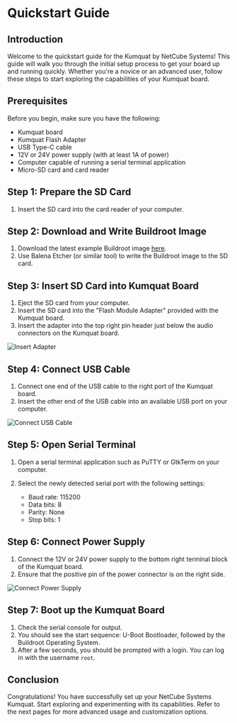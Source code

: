# Quickstart Guide

## Introduction
Welcome to the quickstart guide for the Kumquat by NetCube Systems! This guide will walk you through the initial setup process to get your board up and running quickly. Whether you're a novice or an advanced user, follow these steps to start exploring the capabilities of your Kumquat board.

## Prerequisites
Before you begin, make sure you have the following:

- Kumquat board
- Kumquat Flash Adapter
- USB Type-C cable
- 12V or 24V power supply (with at least 1A of power)
- Computer capable of running a serial terminal application
- Micro-SD card and card reader

## Step 1: Prepare the SD Card
1. Insert the SD card into the card reader of your computer.

## Step 2: Download and Write Buildroot Image
1. Download the latest example Buildroot image [here](https://git.netcubesystems.at/NetCube-Systems-Austria/kumquat-buildroot-releases/releases/tag/demo-build).
2. Use Balena Etcher (or similar tool) to write the Buildroot image to the SD card.

## Step 3: Insert SD Card into Kumquat Board
1. Eject the SD card from your computer.
2. Insert the SD card into the "Flash Module Adapter" provided with the Kumquat board.
3. Insert the adapter into the top right pin header just below the audio connectors on the Kumquat board.

![Insert Adapter](placeholder_image_link)

## Step 4: Connect USB Cable
1. Connect one end of the USB cable to the right port of the Kumquat board.
2. Insert the other end of the USB cable into an available USB port on your computer.

![Connect USB Cable](placeholder_image_link)

## Step 5: Open Serial Terminal
1. Open a serial terminal application such as PuTTY or GtkTerm on your computer.
2. Select the newly detected serial port with the following settings: 

    - Baud rate: 115200
    - Data bits: 8
    - Parity: None
    - Stop bits: 1

## Step 6: Connect Power Supply
1. Connect the 12V or 24V power supply to the bottom right terminal block of the Kumquat board.
2. Ensure that the positive pin of the power connector is on the right side.

![Connect Power Supply](placeholder_image_link)

## Step 7: Boot up the Kumquat Board
1. Check the serial console for output.
2. You should see the start sequence: U-Boot Bootloader, followed by the Buildroot Operating System.
3. After a few seconds, you should be prompted with a login. You can log in with the username `root`.

## Conclusion
Congratulations! You have successfully set up your NetCube Systems Kumquat. Start exploring and experimenting with its capabilities. Refer to the next pages for more advanced usage and customization options.
